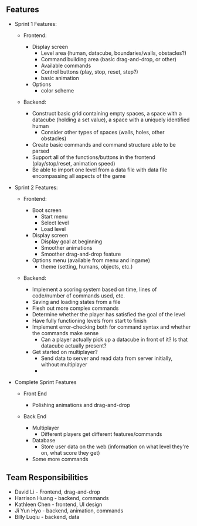 ## Features
* Sprint 1 Features: 

   * Frontend:
       * Display screen
           * Level area (human, datacube, boundaries/walls, obstacles?)
           * Command building area (basic drag-and-drop, or other)
           * Available commands
           * Control buttons (play, stop, reset, step?)
           * basic animation
       * Options
           * color scheme

    * Backend:
        * Construct basic grid containing empty spaces, a space with a datacube (holding a set value), a space with a uniquely identified human
            * Consider other types of spaces (walls, holes, other obstacles)
        * Create basic commands and command structure able to be parsed
        * Support all of the functions/buttons in the frontend (play/stop/reset, animation speed)
        * Be able to import one level from a data file with data file encompassing all aspects of the game

* Sprint 2 Features: 

    * Frontend:
        * Boot screen
            * Start menu
            * Select level
            * Load level
        * Display screen
            * Display goal at beginning
            * Smoother animations
            * Smoother drag-and-drop feature
        * Options menu (available from menu and ingame)
            * theme (setting, humans, objects, etc.)

    * Backend:
        * Implement a scoring system based on time, lines of code/number of commands used, etc.
        * Saving and loading states from a file
        * Flesh out more complex commands
        * Determine whether the player has satisfied the goal of the level
        * Have fully functioning levels from start to finish
        * Implement error-checking both for command syntax and whether the commands make sense
            * Can a player actually pick up a datacube in front of it? Is that datacube actually present?
        * Get started on multiplayer?
            * Send data to server and read data from server initially, without multiplayer
            * 

* Complete Sprint Features
    * Front End
        * Polishing animations and drag-and-drop

    * Back End
        * Multiplayer
            * Different players get different features/commands
        * Database
            * Store user data on the web (information on what level they're on, what score they get)
        * Some more commands


## Team Responsibilities
- David Li - Frontend, drag-and-drop
- Harrison Huang - backend, commands
- Kathleen Chen - frontend, UI design 
- Ji Yun Hyo - backend, animation, commands
- Billy Luqiu - backend, data
